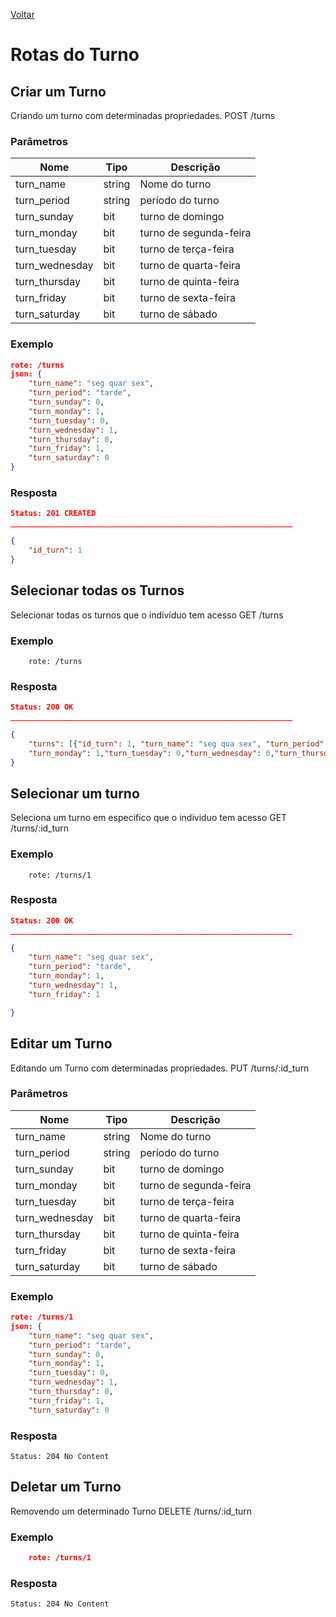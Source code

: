 [Voltar](menu.md)

# Rotas do Turno

## Criar um Turno <a name="create_turn"></a>

Criando um turno com determinadas propriedades.
POST /turns

### Parâmetros

| Nome           | Tipo   | Descrição              |
| -------------- | ------ | ---------------------- |
| turn_name      | string | Nome do turno          |
| turn_period    | string | período do turno       |
| turn_sunday    | bit    | turno de domingo       |
| turn_monday    | bit    | turno de segunda-feira |
| turn_tuesday   | bit    | turno de terça-feira   |
| turn_wednesday | bit    | turno de quarta-feira  |
| turn_thursday  | bit    | turno de quinta-feira  |
| turn_friday    | bit    | turno de sexta-feira   |
| turn_saturday  | bit    | turno de sábado        |

### Exemplo

```json
rote: /turns
json: {
	"turn_name": "seg quar sex",
	"turn_period": "tarde",
	"turn_sunday": 0,
	"turn_monday": 1,
	"turn_tuesday": 0,
	"turn_wednesday": 1,
	"turn_thursday": 0,
	"turn_friday": 1,
	"turn_saturday": 0
}
```

### Resposta

```json
Status: 201 CREATED
_______________________________________________________________

{
    "id_turn": 1
}
```

## Selecionar todas os Turnos <a name="select_turns"></a>

Selecionar todas os turnos que o indivíduo tem acesso
GET /turns

### Exemplo

```
	rote: /turns
```

### Resposta

```json
Status: 200 OK
_______________________________________________________________

{
    "turns": [{"id_turn": 1, "turn_name": "seg qua sex", "turn_period": "Tarde","turn_sunday": 0,"turn_monday": 1,"turn_tuesday": 0,"turn_wednesday": 1,"turn_thursday": 0,"turn_friday": 1,"turn_saturday": 0},{"id_turn": 2, "turn_name": "seg sex", "turn_period": "Manhã","turn_sunday": 0,
	"turn_monday": 1,"turn_tuesday": 0,"turn_wednesday": 0,"turn_thursday": 0,"turn_friday": 1,"turn_saturday": 0}]
}
```

## Selecionar um turno <a name="select_turn"></a>

Seleciona um turno em especifico que o individuo tem acesso
GET /turns/:id_turn

### Exemplo

```
	rote: /turns/1
```

### Resposta

```json
Status: 200 OK
_______________________________________________________________

{
	"turn_name": "seg quar sex",
	"turn_period": "tarde",
	"turn_monday": 1,
	"turn_wednesday": 1,
	"turn_friday": 1

}
```

## Editar um Turno <a name="edit_turn"></a>

Editando um Turno com determinadas propriedades.
PUT /turns/:id_turn

### Parâmetros

| Nome           | Tipo   | Descrição              |
| -------------- | ------ | ---------------------- |
| turn_name      | string | Nome do turno          |
| turn_period    | string | período do turno       |
| turn_sunday    | bit    | turno de domingo       |
| turn_monday    | bit    | turno de segunda-feira |
| turn_tuesday   | bit    | turno de terça-feira   |
| turn_wednesday | bit    | turno de quarta-feira  |
| turn_thursday  | bit    | turno de quinta-feira  |
| turn_friday    | bit    | turno de sexta-feira   |
| turn_saturday  | bit    | turno de sábado        |

### Exemplo

```json
rote: /turns/1
json: {
	"turn_name": "seg quar sex",
	"turn_period": "tarde",
	"turn_sunday": 0,
	"turn_monday": 1,
	"turn_tuesday": 0,
	"turn_wednesday": 1,
	"turn_thursday": 0,
	"turn_friday": 1,
	"turn_saturday": 0
```

### Resposta

    Status: 204 No Content

## Deletar um Turno <a name="delete_turn"></a>

Removendo um determinado Turno
DELETE /turns/:id_turn

### Exemplo

```json
    rote: /turns/1
```

### Resposta

    Status: 204 No Content
